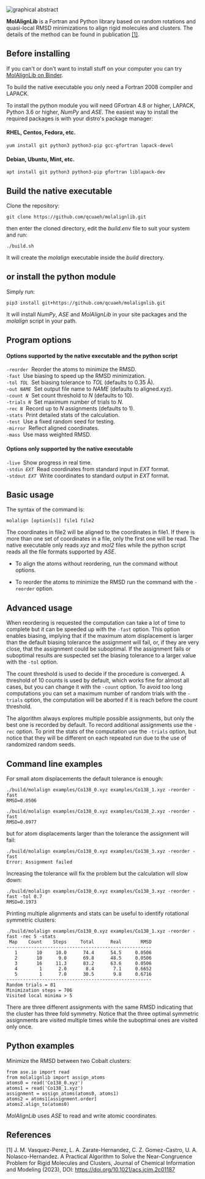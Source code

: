 ![graphical abstract](abstract.png) 

**MolAlignLib** is a Fortran and Python library based on random rotations and quasi-local
RMSD minimizations to align rigid molecules and clusters. The details of the method can be
found in publication [[1]](#1).

Before installing
-----------------

If you can't or don't want to install stuff on your computer you can try
[MolAlignLib on Binder](https://mybinder.org/v2/gh/qcuaeh/molalignlib.git/HEAD?labpath=examples/example1.ipynb).

To build the native executable you only need a Fortran 2008 compiler and LAPACK.

To install the python module you will need GFortran 4.8 or higher, LAPACK, Python 3.6 or
higher, *NumPy* and *ASE*. The easiest way to install the required packages is with your
distro's package manager:

#### RHEL, Centos, Fedora, etc.

    yum install git python3 python3-pip gcc-gfortran lapack-devel

#### Debian, Ubuntu, Mint, etc.

    apt install git python3 python3-pip gfortran liblapack-dev

Build the native executable
---------------------------

Clone the repository:

    git clone https://github.com/qcuaeh/molalignlib.git

then enter the cloned directory, edit the *build.env* file to suit your system and run:

    ./build.sh

It will create the *molalign* executable inside the *build* directory.

or install the python module
----------------------------

Simply run:

    pip3 install git+https://github.com/qcuaeh/molalignlib.git

It will install *NumPy*, *ASE* and *MolAlignLib* in your site packages and the *molalign* script in your path.

Program options
---------------

#### Options supported by the native executable and the python script

<code>-reorder</code>&nbsp; Reorder the atoms to minimize the RMSD.  
<code>-fast</code>&nbsp; Use biasing to speed up the RMSD minimization.  
<code>-tol <em>TOL</em></code>&nbsp; Set biasing tolerance to *TOL* (defaults to 0.35 Å).  
<code>-out <em>NAME</em></code>&nbsp; Set output file name to *NAME* (defaults to aligned.xyz).  
<code>-count <em>N</em></code>&nbsp; Set count threshold to *N* (defaults to 10).  
<code>-trials <em>N</em></code>&nbsp; Set maximum number of trials to *N*.  
<code>-rec <em>N</em></code>&nbsp; Record up to *N* assignments (defaults to 1).  
<code>-stats</code>&nbsp; Print detailed stats of the calculation.  
<code>-test</code>&nbsp; Use a fixed random seed for testing.  
<code>-mirror</code>&nbsp; Reflect aligned coordinates.  
<code>-mass</code>&nbsp; Use mass weighted RMSD.  

#### Options only supported by the native executable

<code>-live</code>&nbsp; Show progress in real time.  
<code>-stdin <em>EXT</em></code>&nbsp; Read coordinates from standard input in *EXT* format.  
<code>-stdout <em>EXT</em></code>&nbsp; Write coordinates to standard output in *EXT* format.  

Basic usage
-----------

The syntax of the command is:

    molalign [option[s]] file1 file2

The coordinates in file2 will be aligned to the coordinates in file1. If there is
more than one set of coordinates in a file, only the first one will be read. The native
executable only reads *xyz* and *mol2* files while the python script reads all the file
formats supported by *ASE*.

* To align the atoms without reordering, run the command without options.

* To reorder the atoms to minimize the RMSD run the command with the `-reorder` option.

Advanced usage
--------------

When reordering is requested the computation can take a lot of time to complete but it
can be speeded up with the `-fast` option. This option enables biasing, implying that if
the maximum atom displacement is larger than the default biasing tolerance the assignment
will fail, or, if they are very close, that the assignment could be suboptimal. If the
assignment fails or suboptimal results are suspected set the biasing tolerance to a
larger value with the `-tol` option.

The count threshold is used to decide if the procedure is converged. A threshold of 10 
counts is used by default, which works fine for almost all cases, but you can change it
with the `-count` option. To avoid too long computations you can set a maximum number of
random trials with the `-trials` option, the computation will be aborted if it is reach
before the count threshold.

The algorithm always explores multiple possible assignments, but only the best one is
recorded by default. To record additional assignments use the `-rec` option. To print the
stats of the computation use the `-trials` option, but notice that they will be different
on each repeated run due to the use of randomized random seeds.

Command line examples
---------------------

For small atom displacements the default tolerance is enough:

    ./build/molalign examples/Co138_0.xyz examples/Co138_1.xyz -reorder -fast
    RMSD=0.0506
    
    ./build/molalign examples/Co138_0.xyz examples/Co138_2.xyz -reorder -fast
    RMSD=0.0977

but for atom displacements larger than the tolerance the assignment will fail:

    ./build/molalign examples/Co138_0.xyz examples/Co138_3.xyz -reorder -fast
    Error: Assignment failed

Increasing the tolerance will fix the problem but the calculation will slow down:

    ./build/molalign examples/Co138_0.xyz examples/Co138_3.xyz -reorder -fast -tol 0.7
    RMSD=0.1973

Printing multiple alignments and stats can be useful to identify rotational symmetric clusters:

    ./build/molalign examples/Co138_0.xyz examples/Co138_1.xyz -reorder -fast -rec 5 -stats
     Map    Count    Steps     Total      Real       RMSD
    -----------------------------------------------------
       1       10     10.0      74.4      54.5     0.0506
       2       10      9.0      69.8      48.5     0.0506
       3       16     11.3      83.2      63.6     0.0506
       4        1      2.0       8.4       7.1     0.6652
       5        1      7.0      30.5       9.8     0.6716
    -----------------------------------------------------
    Random trials = 81
    Minimization steps = 706
    Visited local minima > 5

There are three different assignments with the same RMSD indicating that the cluster
has three fold symmetry. Notice that the three optimal symmetric assignments are visited
multiple times while the suboptimal ones are visited only once.

Python examples
---------------

Minimize the RMSD between two Cobalt clusters:

    from ase.io import read
    from molalignlib import assign_atoms
    atoms0 = read('Co138_0.xyz')
    atoms1 = read('Co138_1.xyz')
    assignment = assign_atoms(atoms0, atoms1)
    atoms2 = atoms1[assignment.order]
    atoms2.align_to(atoms0)

*MolAlignLib* uses *ASE* to read and write atomic coordinates.

References
----------

<a id="1">[1]</a>
J. M. Vasquez-Perez, L. A. Zarate-Hernandez, C. Z. Gomez-Castro, U. A. Nolasco-Hernandez.
A Practical Algorithm to Solve the Near-Congruence Problem for Rigid Molecules and Clusters,
Journal of Chemical Information and Modeling (2023), DOI: <https://doi.org/10.1021/acs.jcim.2c01187>